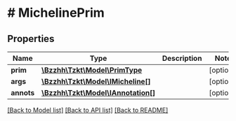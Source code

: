# # MichelinePrim

## Properties

Name | Type | Description | Notes
------------ | ------------- | ------------- | -------------
**prim** | [**\Bzzhh\Tzkt\Model\PrimType**](PrimType.md) |  | [optional]
**args** | [**\Bzzhh\Tzkt\Model\IMicheline[]**](IMicheline.md) |  | [optional]
**annots** | [**\Bzzhh\Tzkt\Model\IAnnotation[]**](IAnnotation.md) |  | [optional]

[[Back to Model list]](../../README.md#models) [[Back to API list]](../../README.md#endpoints) [[Back to README]](../../README.md)
